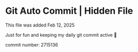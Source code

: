 # Git Auto Commit | Hidden File

This file was added Feb 12, 2025

Just for fun and keeping my daily git commit active 🤪

commit number: 2715136
